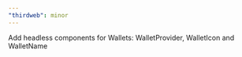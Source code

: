 ```yaml
---
"thirdweb": minor
---
```


Add headless components for Wallets: WalletProvider, WalletIcon and WalletName
